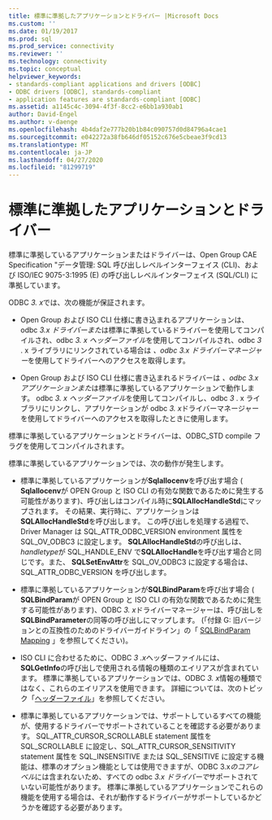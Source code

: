 ```yaml
---
title: 標準に準拠したアプリケーションとドライバー |Microsoft Docs
ms.custom: ''
ms.date: 01/19/2017
ms.prod: sql
ms.prod_service: connectivity
ms.reviewer: ''
ms.technology: connectivity
ms.topic: conceptual
helpviewer_keywords:
- standards-compliant applications and drivers [ODBC]
- ODBC drivers [ODBC], standards-compliant
- application features are standards-compliant [ODBC]
ms.assetid: a1145c4c-3094-4f3f-8cc2-e6bb1a930ab1
author: David-Engel
ms.author: v-daenge
ms.openlocfilehash: 4b4daf2e777b20b1b84c090757d0d84796a4cae1
ms.sourcegitcommit: e042272a38fb646df05152c676e5cbeae3f9cd13
ms.translationtype: MT
ms.contentlocale: ja-JP
ms.lasthandoff: 04/27/2020
ms.locfileid: "81299719"
---
```

# <a name="standards-compliant-applications-and-drivers"></a>標準に準拠したアプリケーションとドライバー
標準に準拠しているアプリケーションまたはドライバーは、Open Group CAE Specification "データ管理: SQL 呼び出しレベルインターフェイス (CLI)、および ISO/IEC 9075-3:1995 (E) の呼び出しレベルインターフェイス (SQL/CLI) に準拠しています。  
  
 ODBC *3. x*では、次の機能が保証されます。  
  
-   Open Group および ISO CLI 仕様に書き込まれるアプリケーションは、odbc *3.x ドライバーまた*は標準に準拠しているドライバーを使用してコンパイルされ、odbc *3. x ヘッダーファイル*を使用してコンパイルされ、odbc *3* . x ライブラリにリンクされている場合は *、odbc 3.x ドライバーマネージャー*を使用してドライバーへのアクセスを取得します。  
  
-   Open Group および ISO CLI 仕様に書き込まれるドライバーは *、odbc 3.x アプリケーションまた*は標準に準拠しているアプリケーションで動作します。 odbc *3. x ヘッダーファイル*を使用してコンパイルし、odbc *3* . x ライブラリにリンクし、アプリケーションが odbc *3. x*ドライバーマネージャーを使用してドライバーへのアクセスを取得したときに使用します。  
  
 標準に準拠しているアプリケーションとドライバーは、ODBC_STD compile フラグを使用してコンパイルされます。  
  
 標準に準拠しているアプリケーションでは、次の動作が発生します。  
  
-   標準に準拠しているアプリケーションが**Sqlallocenv**を呼び出す場合 ( **Sqlallocenv**が OPEN Group と ISO CLI の有効な関数であるために発生する可能性があります)、呼び出しはコンパイル時に**SQLAllocHandleStd**にマップされます。 その結果、実行時に、アプリケーションは**SQLAllocHandleStd**を呼び出します。 この呼び出しを処理する過程で、Driver Manager は SQL_ATTR_ODBC_VERSION environment 属性を SQL_OV_ODBC3 に設定します。 **SQLAllocHandleStd**の呼び出しは、 *handletype*が SQL_HANDLE_ENV で**SQLAllocHandle**を呼び出す場合と同じです。また、 **SQLSetEnvAttr**を SQL_OV_ODBC3 に設定する場合は、SQL_ATTR_ODBC_VERSION を呼び出します。  
  
-   標準に準拠しているアプリケーションが**SQLBindParam**を呼び出す場合 ( **SQLBindParam**が OPEN Group と ISO CLI の有効な関数であるために発生する可能性があります)、ODBC *3. x*ドライバーマネージャーは、呼び出しを**SQLBindParameter**の同等の呼び出しにマップします。 (「付録 G: 旧バージョンとの互換性のためのドライバーガイドライン」の「 [SQLBindParam Mapping](../../../odbc/reference/appendixes/sqlbindparam-mapping.md) 」を参照してください)。  
  
-   ISO CLI に合わせるために、ODBC *3 .x*ヘッダーファイルには、 **SQLGetInfo**の呼び出しで使用される情報の種類のエイリアスが含まれています。 標準に準拠しているアプリケーションでは、ODBC *3. x*情報の種類ではなく、これらのエイリアスを使用できます。 詳細については、次のトピック「[ヘッダーファイル](../../../odbc/reference/develop-app/header-files.md)」を参照してください。  
  
-   標準に準拠しているアプリケーションでは、サポートしているすべての機能が、使用するドライバーでサポートされていることを確認する必要があります。 SQL_ATTR_CURSOR_SCROLLABLE statement 属性を SQL_SCROLLABLE に設定し、SQL_ATTR_CURSOR_SENSITIVITY statement 属性を SQL_INSENSITIVE または SQL_SENSITIVE に設定する機能は、標準のオプション機能としては使用できますが、ODBC 3.x*のコアレベル*には含まれないため、すべての odbc *3.x ドライバーで*サポートされていない可能性があります。 標準に準拠しているアプリケーションでこれらの機能を使用する場合は、それが動作するドライバーがサポートしているかどうかを確認する必要があります。

